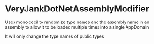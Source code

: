 # VeryJankDotNetAssemblyModifier
Uses mono cecil to randomize type names and the assembly name in an assembly to allow it to be loaded multiple times into a single AppDomain

It will only change the type names of public types
